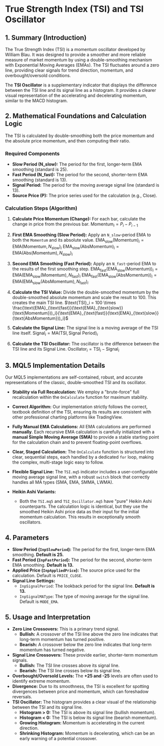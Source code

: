 # True Strength Index (TSI) and TSI Oscillator

## 1. Summary (Introduction)

The True Strength Index (TSI) is a momentum oscillator developed by William Blau. It was designed to provide a smoother and more reliable measure of market momentum by using a double-smoothing mechanism with Exponential Moving Averages (EMAs). The TSI fluctuates around a zero line, providing clear signals for trend direction, momentum, and overbought/oversold conditions.

The **TSI Oscillator** is a supplementary indicator that displays the difference between the TSI line and its signal line as a histogram. It provides a clearer visual representation of the accelerating and decelerating momentum, similar to the MACD histogram.

## 2. Mathematical Foundations and Calculation Logic

The TSI is calculated by double-smoothing both the price momentum and the absolute price momentum, and then computing their ratio.

### Required Components

- **Slow Period (N_slow):** The period for the first, longer-term EMA smoothing (standard is 25).
- **Fast Period (N_fast):** The period for the second, shorter-term EMA smoothing (standard is 13).
- **Signal Period:** The period for the moving average signal line (standard is 13).
- **Source Price (P):** The price series used for the calculation (e.g., Close).

### Calculation Steps (Algorithm)

1. **Calculate Price Momentum (Change):** For each bar, calculate the change in price from the previous bar.
   $\text{Momentum}_i = P_i - P_{i-1}$

2. **First EMA Smoothing (Slow Period):** Apply an `N_slow`-period EMA to both the `Momentum` and its absolute value.
   $\text{EMA}_{\text{slow}}(\text{Momentum})_i = \text{EMA}(\text{Momentum}, N_{\text{slow}})_i$
   $\text{EMA}_{\text{slow}}(\text{AbsMomentum})_i = \text{EMA}(\text{Abs}(\text{Momentum}), N_{\text{slow}})_i$

3. **Second EMA Smoothing (Fast Period):** Apply an `N_fast`-period EMA to the results of the first smoothing step.
   $\text{EMA}_{\text{fast}}(\text{EMA}_{\text{slow}}(\text{Momentum}))_i = \text{EMA}(\text{EMA}_{\text{slow}}(\text{Momentum}), N_{\text{fast}})_i$
   $\text{EMA}_{\text{fast}}(\text{EMA}_{\text{slow}}(\text{AbsMomentum}))_i = \text{EMA}(\text{EMA}_{\text{slow}}(\text{AbsMomentum}), N_{\text{fast}})_i$

4. **Calculate the TSI Value:** Divide the double-smoothed momentum by the double-smoothed absolute momentum and scale the result to 100. This creates the main TSI line.
   $\text{TSI}_i = 100 \times \frac{\text{EMA}_{\text{fast}}(\text{EMA}_{\text{slow}}(\text{Momentum}))_i}{\text{EMA}_{\text{fast}}(\text{EMA}_{\text{slow}}(\text{AbsMomentum}))_i}$

5. **Calculate the Signal Line:** The signal line is a moving average of the TSI line itself.
   $\text{Signal}_i = \text{MA}(\text{TSI}, \text{Signal Period})_i$

6. **Calculate the TSI Oscillator:** The oscillator is the difference between the TSI line and its Signal Line.
   $\text{Oscillator}_i = \text{TSI}_i - \text{Signal}_i$

## 3. MQL5 Implementation Details

Our MQL5 implementations are self-contained, robust, and accurate representations of the classic, double-smoothed TSI and its oscillator.

- **Stability via Full Recalculation:** We employ a "brute-force" full recalculation within the `OnCalculate` function for maximum stability.

- **Correct Algorithm:** Our implementation strictly follows the correct, textbook definition of the TSI, ensuring its results are consistent with other professional charting platforms like TradingView.

- **Fully Manual EMA Calculations:** All EMA calculations are performed **manually**. Each recursive EMA calculation is carefully initialized with a **manual Simple Moving Average (SMA)** to provide a stable starting point for the calculation chain and to prevent floating-point overflows.

- **Clear, Staged Calculation:** The `OnCalculate` function is structured into clear, sequential steps, each handled by a dedicated `for` loop, making the complex, multi-stage logic easy to follow.

- **Flexible Signal Line:** The `TSI.mq5` indicator includes a user-configurable moving average signal line, with a robust `switch` block that correctly handles all MA types (SMA, EMA, SMMA, LWMA).

- **Heikin Ashi Variants:**
  - Both the `TSI.mq5` and `TSI_Oscillator.mq5` have "pure" Heikin Ashi counterparts. The calculation logic is identical, but they use the smoothed Heikin Ashi price data as their input for the initial momentum calculation. This results in exceptionally smooth oscillators.

## 4. Parameters

- **Slow Period (`InpSlowPeriod`):** The period for the first, longer-term EMA smoothing. **Default is 25.**
- **Fast Period (`InpFastPeriod`):** The period for the second, shorter-term EMA smoothing. **Default is 13.**
- **Applied Price (`InpAppliedPrice`):** The source price used for the calculation. Default is `PRICE_CLOSE`.
- **Signal Line Settings:**
  - `InpSignalPeriod`: The lookback period for the signal line. **Default is 13.**
  - `InpSignalMAType`: The type of moving average for the signal line. Default is `MODE_EMA`.

## 5. Usage and Interpretation

- **Zero Line Crossovers:** This is a primary trend signal.
  - **Bullish:** A crossover of the TSI line above the zero line indicates that long-term momentum has turned positive.
  - **Bearish:** A crossover below the zero line indicates that long-term momentum has turned negative.
- **Signal Line Crossovers:** These provide earlier, shorter-term momentum signals.
  - **Bullish:** The TSI line crosses above its signal line.
  - **Bearish:** The TSI line crosses below its signal line.
- **Overbought/Oversold Levels:** The **+25 and -25** levels are often used to identify extreme momentum.
- **Divergence:** Due to its smoothness, the TSI is excellent for spotting divergences between price and momentum, which can foreshadow reversals.
- **TSI Oscillator:** The histogram provides a clear visual of the relationship between the TSI and its signal line.
  - **Histogram > 0:** The TSI is above its signal line (bullish momentum).
  - **Histogram < 0:** The TSI is below its signal line (bearish momentum).
  - **Growing Histogram:** Momentum is accelerating in the current direction.
  - **Shrinking Histogram:** Momentum is decelerating, which can be an early warning of a potential crossover.
